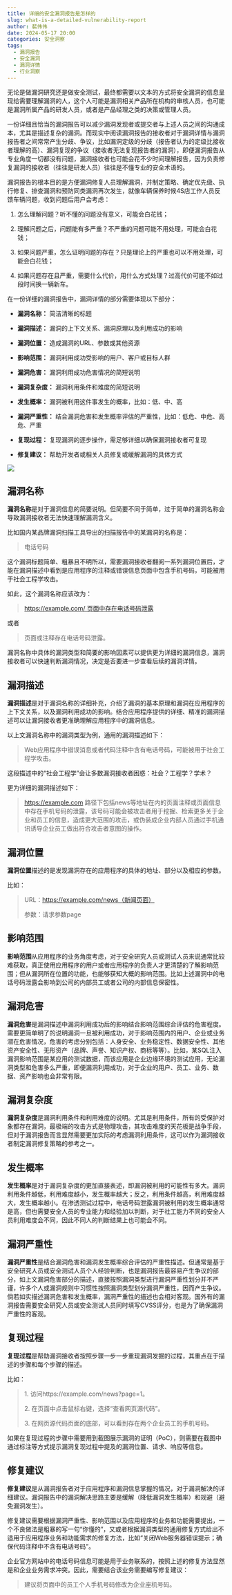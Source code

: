 ```yaml
---
title: 详细的安全漏洞报告是怎样的
slug: what-is-a-detailed-vulnerability-report
author: 裴伟伟
date: 2024-05-17 20:00
categories: 安全洞察
tags:
  - 漏洞报告
  - 安全漏洞
  - 漏洞详情
  - 行业洞察
---
```


无论是做漏洞研究还是做安全测试，最终都需要以文本的方式将安全漏洞的信息呈现给需要理解漏洞的人，这个人可能是漏洞相关产品所在机构的审核人员，也可能是漏洞所属产品的研发人员，或者是产品经理之类的决策或管理人员。

一份详细且恰当的漏洞报告可以减少漏洞发现者或提交者与上述人员之间的沟通成本，尤其是描述复杂的漏洞。而现实中阅读漏洞报告的接收者对于漏洞详情与漏洞报告者之间常常产生分歧、争议，比如漏洞定级的分歧（报告者认为的定级比接收者理解的高）、漏洞复现的争议（接收者无法复现报告者的漏洞），即便漏洞报告从专业角度一切都没有问题，漏洞接收者也可能会花不少时间理解报告，因为负责修复漏洞的接收者（往往是研发人员）往往是不懂专业的安全术语的。

漏洞报告的根本目的是方便漏洞修复人员理解漏洞，并制定策略、确定优先级、执行修复、排查漏洞和预防同类漏洞再次发生，就像车辆保养时候4S店工作人员反馈车辆问题，收到问题后用户会考虑：

1.  怎么理解问题？听不懂的问题没有意义，可能会白花钱；
    
2.  理解问题之后，问题能有多严重？不严重的问题可能不用处理，可能会白花钱；
    
3.  如果问题严重，怎么证明问题的存在？只是理论上的严重也可以不用处理，可能会白花钱；
    
4.  如果问题存在且严重，需要什么代价，用什么方式处理？过高代价可能不如过段时间换一辆新车。

在一份详细的漏洞报告中，漏洞详情的部分需要体现以下部分：

*   **漏洞名称：** 简洁清晰的标题
    
*   **漏洞描述：** 漏洞的上下文关系、漏洞原理以及利用成功的影响
    
*   **漏洞位置：** 造成漏洞的URL、参数或其他资源
    
*   **影响范围：** 漏洞利用成功受影响的用户、客户或目标人群
    
*   **漏洞危害：** 漏洞利用成功危害情况的简短说明
    
*   **漏洞复杂度：** 漏洞利用条件和难度的简短说明
    
*   **发生概率：** 漏洞被利用这件事发生的概率，比如：低、中、高
    
*   **漏洞严重性：** 结合漏洞危害和发生概率评估的严重性，比如：低危、中危、高危、严重
    
*   **复现过程：** 复现漏洞的逐步操作，需足够详细以确保漏洞接收者可复现
    
*   **修复建议：** 帮助开发者或相关人员修复或缓解漏洞的具体方式
    
![](./what-is-a-detailed-vulnerability-report/assets/17617401622250.6985494902066777.png)

## 漏洞名称

**漏洞名称**是对于漏洞信息的简要说明。但简要不同于简单，过于简单的漏洞名称会导致漏洞接收者无法快速理解漏洞含义。

比如国内某品牌漏洞扫描工具导出的扫描报告中的某漏洞的名称是：

> 电话号码

这个漏洞标题简单、粗暴且不明所以，需要漏洞接收者翻阅一系列漏洞位置后，才能在漏洞描述中看到是应用程序的注释或错误信息页面中包含手机号码，可能被用于社会工程学攻击。

如此，这个漏洞名称应该改为：

> https://example.com/ 页面中存在电话号码泄露

或者

> 页面或注释存在电话号码泄露。

漏洞名称中具体的漏洞类型和简要的影响因素可以提供更为详细的漏洞信息，漏洞接收者可以快速判断漏洞情况，决定是否要进一步查看后续的漏洞详情。

## 漏洞描述

**漏洞描述**是对于漏洞名称的详细补充，介绍了漏洞的基本原理和漏洞在应用程序的上下文关系，以及漏洞利用成功的影响。结合应用程序提供的详细、精准的漏洞描述可以让漏洞接收者更准确理解应用程序中的漏洞信息。

以上文漏洞名称中的漏洞类型为例，通用的漏洞描述如下：

> Web应用程序中错误消息或者代码注释中含有电话号码，可能被用于社会工程学攻击。

这段描述中的“社会工程学”会让多数漏洞接收者困惑：社会？工程学？学术？

更为详细的漏洞描述如下：

> https://example.com 路径下包括news等地址在内的页面注释或页面信息中存在手机号码的泄露，该号码可能会被攻击者用于挖掘、检索更多关于企业和员工的信息，造成更大范围的攻击，或伪装成企业内部人员通过手机通讯诱导企业员工做出符合攻击者意图的操作。

## 漏洞位置

**漏洞位置**描述的是发现漏洞存在的应用程序的具体的地址、部分以及相应的参数。

比如：

> URL：https://example.com/news（新闻页面）
> 
> 参数：请求参数page

## 影响范围

**影响范围**从应用程序的业务角度考虑，对于安全研究人员或测试人员来说通常比较难获取，真正使用应用程序的用户或者应用程序的负责人才更清楚的了解影响范围；但从漏洞所在位置的功能，也能够获知大概的影响范围。比如上述漏洞中的电话号码泄露会影响到公司的内部员工或者公司的内部信息保密性。

## 漏洞危害

**漏洞危害**是漏洞描述中漏洞利用成功后的影响结合影响范围综合评估的危害程度。需要更简单明了的说明漏洞一旦被利用成功，对于影响范围内的用户、企业或业务潜在危害情况，危害的考虑分别包括：人身安全、业务稳定性、数据安全性、其他资产安全性、无形资产（品牌、声誉、知识产权、商标等等）。比如，某SQL注入漏洞影响范围是某应用的测试数据，而该应用是企业边缘环境的测试应用，无论漏洞类型和危害多么严重，即便漏洞利用成功，对于企业的用户、员工、业务、数据、资产影响也会非常有限。

## 漏洞复杂度

**漏洞复杂度**是漏洞利用条件和利用难度的说明。尤其是利用条件，所有的受保护对象都存在漏洞，最极端的攻击方式是物理攻击，其攻击难度的天花板是战争手段，但对于漏洞报告而言显然需要更加实际的考虑漏洞利用条件，这可以作为漏洞接收者制定漏洞修复策略的参考之一。

## 发生概率

**发生概率**是对于漏洞复杂度的更加直接表述，即漏洞被利用的可能性有多大。漏洞利用条件越低，利用难度越小，发生概率越大；反之，利用条件越高，利用难度越大，发生概率越小。在渗透测试过程中，电话号码泄露漏洞被利用的发生概率通常是高，但也需要安全人员的专业能力和经验加以判断，对于社工能力不同的安全人员利用难度会不同，因此不同人的判断结果上也可能会不同。

## 漏洞严重性

**漏洞严重性**是结合漏洞危害和漏洞发生概率综合评估的严重性描述。但通常是基于安全研究人员或安全测试人员个人经验判断，也是漏洞报告最容易产生争议的部分，如上文漏洞危害部分的描述，直接按照漏洞类型进行漏洞严重性划分并不严谨，许多个人或漏洞规则中习惯性按照漏洞类型划分漏洞严重性，因而产生争议。倘若如实描述漏洞危害和发生概率，漏洞严重性的描述也会相对客观。国外有的漏洞报告需要安全研究人员或安全测试人员同时填写CVSS评分，也是为了确保漏洞严重性的客观。

## 复现过程

**复现过程**是帮助漏洞接收者按照步骤一步一步重现漏洞发掘的过程，其重点在于描述的步骤和每个步骤的描述。

比如：

> 1\. 访问https://example.com/news?page=1。
> 
> 2\. 在页面中点击鼠标右键，选择“查看网页源代码”。
> 
> 3\. 在网页源代码页面的底部，可以看到存在两个企业员工的手机号码。

如果在复现过程的步骤中需要用到截图展示漏洞的证明（PoC），则需要在截图中通过标注等方式提示漏洞复现过程中提及的漏洞位置、请求、响应等信息。

## 修复建议

**修复建议**是从漏洞报告者对于应用程序和漏洞信息掌握的情况，对于漏洞解决的详细建议。漏洞报告中的漏洞解决思路主要是缓解（降低漏洞发生概率）和规避（避免漏洞发生）。

修复建议需要根据漏洞严重性、影响范围以及应用程序的业务和功能需要提出，一个不良做法是粗暴的写一句“你懂的”，又或者根据漏洞类型的通用修复方式给出不适用于应用程序业务和功能需求的修复方法，比如“关闭Web服务器错误提示；确保代码注释中不含有电话号码”。

企业官方网站中的电话号码信息可能是用于业务联系的，按照上述的修复方法显然是和企业业务需求冲突。因此，需要结合该业务需要编写修复建议：

> 建议将页面中的员工个人手机号码修改为企业座机号码。